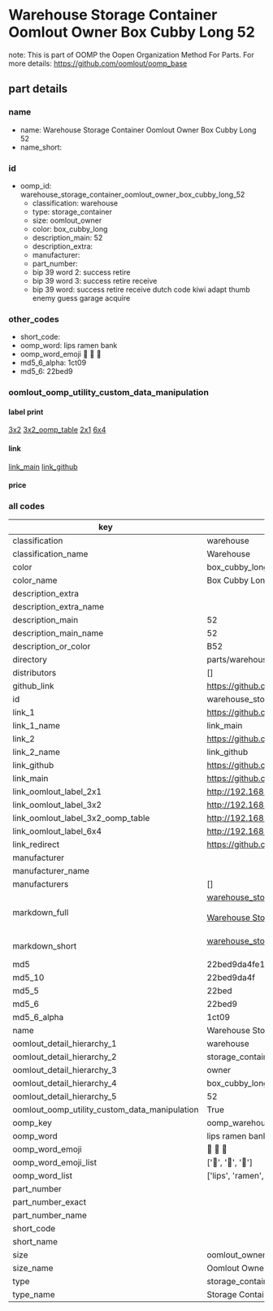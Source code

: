 # Warehouse Storage Container Oomlout Owner Box Cubby Long 52  

note: This is part of OOMP the Oopen Organization Method For Parts. For more details: https://github.com/oomlout/oomp_base

##  part details
  







### name
* name: Warehouse Storage Container Oomlout Owner Box Cubby Long 52
* name_short: 
### id
* oomp_id: warehouse_storage_container_oomlout_owner_box_cubby_long_52
  * classification: warehouse
  * type: storage_container
  * size: oomlout_owner
  * color: box_cubby_long
  * description_main: 52
  * description_extra: 
  * manufacturer: 
  * part_number: 
  * bip 39 word 2: success retire
  * bip 39 word 3: success retire receive
  * bip 39 word: success retire receive dutch code kiwi adapt thumb enemy guess garage acquire

### other_codes
* short_code: 
* oomp_word: lips ramen bank
* oomp_word_emoji :lips: :ramen: :bank:
* md5_6_alpha: 1ct09
* md5_6: 22bed9






### oomlout_oomp_utility_custom_data_manipulation
#### label print
[3x2](http://192.168.1.245:1112/?label=oomp%201ct09)
[3x2_oomp_table](http://192.168.1.108:1112/?label=oomp%201ct09)
[2x1](http://192.168.1.242:1112/?label=oomp%201ct09)
[6x4](http://192.168.1.55:1112/?label=oomp%201ct09)    

#### link

[link_main](https://github.com/oomlout/oomlout_oomp_version_1_messy/tree/main/parts/warehouse_storage_container_oomlout_owner_box_cubby_long_52) [link_github](https://github.com/oomlout/oomlout_oomp_version_1_messy/tree/main/parts/warehouse_storage_container_oomlout_owner_box_cubby_long_52)                             

#### price







### all codes 
| key | value |  
| --- | --- |  
| classification | warehouse |  
| classification_name | Warehouse |  
| color | box_cubby_long |  
| color_name | Box Cubby Long |  
| description_extra |  |  
| description_extra_name |  |  
| description_main | 52 |  
| description_main_name | 52 |  
| description_or_color | B52 |  
| directory | parts/warehouse_storage_container_oomlout_owner_box_cubby_long_52 |  
| distributors | [] |  
| github_link | https://github.com/oomlout/oomlout_oomp_part_src/tree/main/parts/warehouse_storage_container_oomlout_owner_box_cubby_long_52 |  
| id | warehouse_storage_container_oomlout_owner_box_cubby_long_52 |  
| link_1 | https://github.com/oomlout/oomlout_oomp_version_1_messy/tree/main/parts/warehouse_storage_container_oomlout_owner_box_cubby_long_52 |  
| link_1_name | link_main |  
| link_2 | https://github.com/oomlout/oomlout_oomp_version_1_messy/tree/main/parts/warehouse_storage_container_oomlout_owner_box_cubby_long_52 |  
| link_2_name | link_github |  
| link_github | https://github.com/oomlout/oomlout_oomp_version_1_messy/tree/main/parts/warehouse_storage_container_oomlout_owner_box_cubby_long_52 |  
| link_main | https://github.com/oomlout/oomlout_oomp_version_1_messy/tree/main/parts/warehouse_storage_container_oomlout_owner_box_cubby_long_52 |  
| link_oomlout_label_2x1 | http://192.168.1.242:1112/?label=oomp%201ct09 |  
| link_oomlout_label_3x2 | http://192.168.1.245:1112/?label=oomp%201ct09 |  
| link_oomlout_label_3x2_oomp_table | http://192.168.1.108:1112/?label=oomp%201ct09 |  
| link_oomlout_label_6x4 | http://192.168.1.55:1112/?label=oomp%201ct09 |  
| link_redirect | https://github.com/oomlout/oomlout_oomp_version_1_messy/tree/main/parts/warehouse_storage_container_oomlout_owner_box_cubby_long_52 |  
| manufacturer |  |  
| manufacturer_name |  |  
| manufacturers | [] |  
| markdown_full | [warehouse_storage_container_oomlout_owner_box_cubby_long_52](none)<br>[](none)<br>[Warehouse Storage Container Oomlout Owner Box Cubby Long 52](none)<br><br> |  
| markdown_short | [warehouse_storage_container_oomlout_owner_box_cubby_long_52](none)<br><br> |  
| md5 | 22bed9da4fe16061ed968447672dfec2 |  
| md5_10 | 22bed9da4f |  
| md5_5 | 22bed |  
| md5_6 | 22bed9 |  
| md5_6_alpha | 1ct09 |  
| name | Warehouse Storage Container Oomlout Owner Box Cubby Long 52 |  
| oomlout_detail_hierarchy_1 | warehouse |  
| oomlout_detail_hierarchy_2 | storage_container |  
| oomlout_detail_hierarchy_3 | owner |  
| oomlout_detail_hierarchy_4 | box_cubby_long |  
| oomlout_detail_hierarchy_5 | 52 |  
| oomlout_oomp_utility_custom_data_manipulation | True |  
| oomp_key | oomp_warehouse_storage_container_oomlout_owner_box_cubby_long_52 |  
| oomp_word | lips ramen bank |  
| oomp_word_emoji | :lips: :ramen: :bank: |  
| oomp_word_emoji_list | [':lips:', ':ramen:', ':bank:'] |  
| oomp_word_list | ['lips', 'ramen', 'bank'] |  
| part_number |  |  
| part_number_exact |  |  
| part_number_name |  |  
| short_code |  |  
| short_name |  |  
| size | oomlout_owner |  
| size_name | Oomlout Owner |  
| type | storage_container |  
| type_name | Storage Container |  
